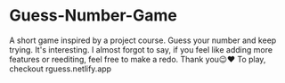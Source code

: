 # Guess-Number-Game

A short game inspired by a project course. Guess your number and keep trying. It's interesting. I almost forgot to say, if you feel like adding more features or reediting, feel free to make a redo. Thank you😉❤
To play, checkout rguess.netlify.app
